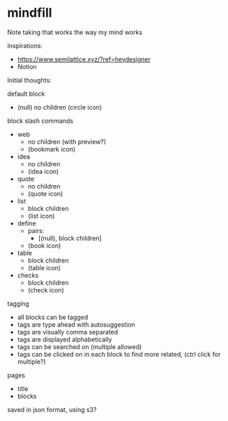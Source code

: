 # mindfill
Note taking that works the way my mind works

Inspirations:
* https://www.semilattice.xyz/?ref=heydesigner
* Notion

Initial thoughts:

default block
* (null)	no children (circle icon)

block slash commands
* web
  * no children (with preview?) 
  * (bookmark icon)
* idea	
  * no children
  * (idea icon)
* quote	
  * no children 
  * (quote icon)
* list
  * block children 
  * (list icon)
* define	
  * pairs: 
    * [(null), block children] 
  * (book icon)
* table	
  * block children	
  * (table icon)
* checks	
  * block children 
  * (check icon)

tagging
* all blocks can be tagged
* tags are type ahead with autosuggestion
* tags are visually comma separated
* tags are displayed alphabetically
* tags can be searched on (multiple allowed)
* tags can be clicked on in each block to find more related, (ctrl click for multiple?)

pages
* title
* blocks

saved in json format, using s3?
